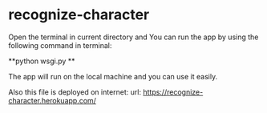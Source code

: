 # recognize-character

Open the terminal in current directory and You can run the app by using the following command in terminal:

**python wsgi.py **

The app will run on the local machine and you can use it easily.

Also this file is deployed on internet:
url: https://recognize-character.herokuapp.com/

